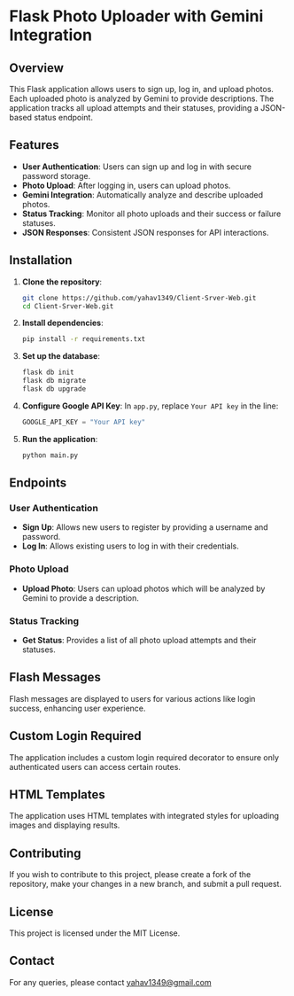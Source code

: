 # Flask Photo Uploader with Gemini Integration

## Overview

This Flask application allows users to sign up, log in, and upload photos. Each uploaded photo is analyzed by Gemini to provide descriptions. The application tracks all upload attempts and their statuses, providing a JSON-based status endpoint.

## Features

- **User Authentication**: Users can sign up and log in with secure password storage.
- **Photo Upload**: After logging in, users can upload photos.
- **Gemini Integration**: Automatically analyze and describe uploaded photos.
- **Status Tracking**: Monitor all photo uploads and their success or failure statuses.
- **JSON Responses**: Consistent JSON responses for API interactions.

## Installation

1. **Clone the repository**:
    ```sh
    git clone https://github.com/yahav1349/Client-Srver-Web.git
    cd Client-Srver-Web.git
    ```

2. **Install dependencies**:
    ```sh
    pip install -r requirements.txt
    ```

3. **Set up the database**:
    ```sh
    flask db init
    flask db migrate
    flask db upgrade
    ```
4. **Configure Google API Key**:
   In `app.py`, replace `Your API key` in the line:
   ```python
   GOOGLE_API_KEY = "Your API key"

5. **Run the application**:
    ```sh
    python main.py
    ```

## Endpoints

### User Authentication

- **Sign Up**: Allows new users to register by providing a username and password.
- **Log In**: Allows existing users to log in with their credentials.

### Photo Upload

- **Upload Photo**: Users can upload photos which will be analyzed by Gemini to provide a description.

### Status Tracking

- **Get Status**: Provides a list of all photo upload attempts and their statuses.

## Flash Messages

Flash messages are displayed to users for various actions like login success, enhancing user experience.

## Custom Login Required

The application includes a custom login required decorator to ensure only authenticated users can access certain routes.

## HTML Templates

The application uses HTML templates with integrated styles for uploading images and displaying results.

## Contributing

If you wish to contribute to this project, please create a fork of the repository, make your changes in a new branch, and submit a pull request.

## License

This project is licensed under the MIT License.

## Contact

For any queries, please contact yahav1349@gmail.com
